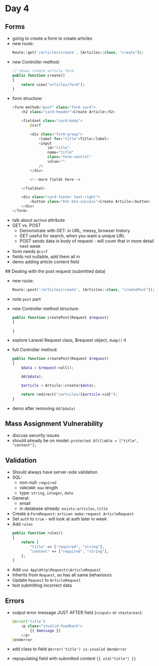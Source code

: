 # Day 4

## Forms

- going to create a form to create articles
- new route:
    ```php
    Route::get('/articles/create', [Articles::class, "create"]);
    ```
- new Controller method:
    ```php
    // shows create article form
    public function create()
    {
        return view("articles/form");
    }
    ```
- form structure:
    ```php
    <form method="post" class="form card">
        <h2 class="card-header">Create Article</h2>

        <fieldset class="card-body">
            @csrf

            <div class="form-group">
                <label for="title">Title</label>
                <input
                    id="title"
                    name="title"
                    class="form-control"
                    value=""
                />
            </div>

            <!--more fields here-->

        </fieldset>

        <div class="card-footer text-right">
            <button class="btn btn-success">Create Article</button>
        </div>
    </form>
    ```
- talk about `method` attribute
- GET vs. POST
    - Demonstrate with GET: in URL, messy, browser history
    - GET useful for search, when you want a unique URL
    - POST sends data in body of request - will cover that in more detail next week
- form needs `@csrf`
- fields not nullable, add them all in
- demo adding article content field


## Dealing with the post request (submitted data)

- new route:
    ```php
    Route::post('/articles/create', [Articles::class, "createPost"]);
    ```
- note `post` part
- new Controller method structure:
    ```php
    public function createPost(Request $request)
    {

    }
    ```
- explore Laravel Request class, $request object, `dump()` it
- full Controller method:
    ```php
    public function createPost(Request $request)
    {
        $data = $request->all();

        dd($data);

        $article = Article::create($data);

        return redirect("/articles/{$article->id}");
    }
    ```

- demo after removing `dd($data)`

## Mass Assignment Vulnerability
- discuss security issues
- should already be on model:
    `protected $fillable = ["title", "content"];`


## Validation
- Should always have server-side validation
- SQL:
    - non-null: `required`
    - `VARCHAR`: `max` length
    - type: `string`, `integer`, `date`
- General:
    - email
    - in database already: `exists:articles,title`
- Create a `FormRequest`: `artisan make:request ArticleRequest`
- Set `auth` to `true` - will look at auth later in week
- Add `rules`
    ```php
    public function rules()
    {
        return [
            "title" => ["required", "string"],
            "content" => ["required", "string"],
        ];
    }
    ```
- Add `use App\Http\Requests\ArticleRequest`
- Inherits from `Request`, so has all same behaviours
- Update `Request` to `ArticleRequest`
- test submitting incorrect data


## Errors
- output error message JUST AFTER field (`<input>` or `<textarea>`):

    ```php
    @error('title')
        <p class="invalid-feedback">
            {{ $message }}
        </p>
    @enderror
    ```

- add class to field `@error('title') is-invalid @enderror`
- repopulating field with submitted content `{{ old("title") }}`
